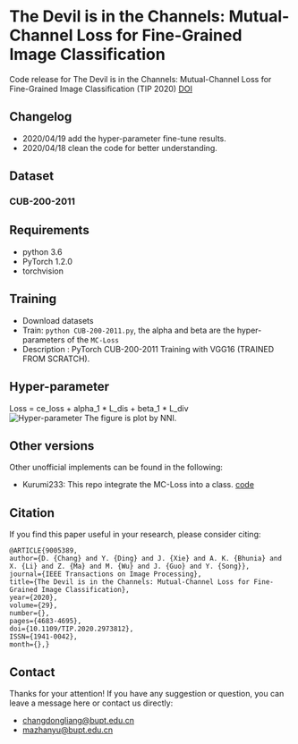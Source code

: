 # The Devil is in the Channels: Mutual-Channel Loss for Fine-Grained Image Classification

Code release for The Devil is in the Channels: Mutual-Channel Loss for Fine-Grained Image Classification (TIP 2020)
[DOI](https://doi.org/10.1109/TIP.2020.2973812 "DOI")


## Changelog
- 2020/04/19 add the hyper-parameter fine-tune results. 
- 2020/04/18 clean the code for better understanding.

## Dataset
### CUB-200-2011

## Requirements

- python 3.6
- PyTorch 1.2.0
- torchvision

## Training
- Download datasets
- Train: `python CUB-200-2011.py`, the alpha and beta are the hyper-parameters of the  `MC-Loss`
- Description : PyTorch CUB-200-2011 Training with VGG16 (TRAINED FROM SCRATCH).

## Hyper-parameter
Loss = ce_loss + alpha_1 * L_dis + beta_1 * L_div  
![Hyper-parameter](https://github.com/dongliangchang/Mutual-Channel-Loss/blob/master/Hyper-parameter.jpg)
The figure is plot by NNI.



## Other versions
Other unofficial implements can be found in the following:
- Kurumi233: This repo integrate the MC-Loss into a class.  [code](https://github.com/Kurumi233/Mutual-Channel-Loss "code") 


## Citation
If you find this paper useful in your research, please consider citing:
```
@ARTICLE{9005389, 
author={D. {Chang} and Y. {Ding} and J. {Xie} and A. K. {Bhunia} and X. {Li} and Z. {Ma} and M. {Wu} and J. {Guo} and Y. {Song}}, 
journal={IEEE Transactions on Image Processing}, 
title={The Devil is in the Channels: Mutual-Channel Loss for Fine-Grained Image Classification}, 
year={2020}, 
volume={29}, 
number={}, 
pages={4683-4695}, 
doi={10.1109/TIP.2020.2973812}, 
ISSN={1941-0042}, 
month={},} 
```


## Contact
Thanks for your attention!
If you have any suggestion or question, you can leave a message here or contact us directly:
- changdongliang@bupt.edu.cn
- mazhanyu@bupt.edu.cn
